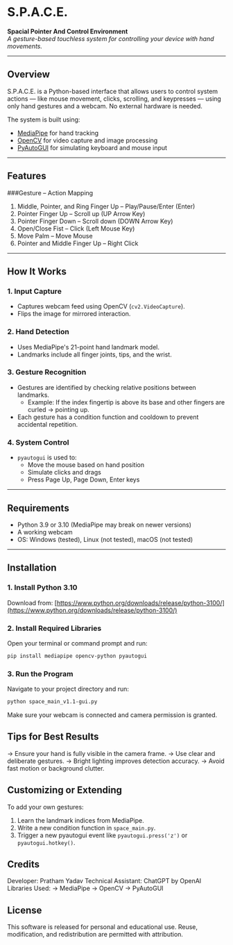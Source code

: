# S.P.A.C.E.
**Spacial Pointer And Control Environment**  
_A gesture-based touchless system for controlling your device with hand movements._

---

## Overview

S.P.A.C.E. is a Python-based interface that allows users to control system actions — like mouse movement, clicks, scrolling, and keypresses — using only hand gestures and a webcam. No external hardware is needed.

The system is built using:

- [MediaPipe](https://github.com/google/mediapipe) for hand tracking
- [OpenCV](https://opencv.org/) for video capture and image processing
- [PyAutoGUI](https://pyautogui.readthedocs.io/) for simulating keyboard and mouse input

---

## Features


###Gesture – Action Mapping

1) Middle, Pointer, and Ring Finger Up – Play/Pause/Enter (Enter)
2) Pointer Finger Up – Scroll up (UP Arrow Key)
3) Pointer Finger Down – Scroll down (DOWN Arrow Key)
4) Open/Close Fist – Click (Left Mouse Key)
5) Move Palm – Move Mouse
6) Pointer and Middle Finger Up – Right Click

---

## How It Works

### 1. Input Capture
- Captures webcam feed using OpenCV (`cv2.VideoCapture`).
- Flips the image for mirrored interaction.

### 2. Hand Detection
- Uses MediaPipe's 21-point hand landmark model.
- Landmarks include all finger joints, tips, and the wrist.

### 3. Gesture Recognition
- Gestures are identified by checking relative positions between landmarks.
  - Example: If the index fingertip is above its base and other fingers are curled → pointing up.
- Each gesture has a condition function and cooldown to prevent accidental repetition.

### 4. System Control
- `pyautogui` is used to:
  - Move the mouse based on hand position
  - Simulate clicks and drags
  - Press Page Up, Page Down, Enter keys

---

## Requirements

- Python 3.9 or 3.10 (MediaPipe may break on newer versions)
- A working webcam
- OS: Windows (tested), Linux (not tested), macOS (not tested)

---

## Installation

### 1. Install Python 3.10

Download from: [https://www.python.org/downloads/release/python-3100/](https://www.python.org/downloads/release/python-3100/)

### 2. Install Required Libraries

Open your terminal or command prompt and run:

```bash
pip install mediapipe opencv-python pyautogui
```

### 3. Run the Program

Navigate to your project directory and run:

```bash
python space_main_v1.1-gui.py
```
Make sure your webcam is connected and camera permission is granted.

## Tips for Best Results

-> Ensure your hand is fully visible in the camera frame.
-> Use clear and deliberate gestures.
-> Bright lighting improves detection accuracy.
-> Avoid fast motion or background clutter.

## Customizing or Extending

To add your own gestures:

1) Learn the landmark indices from MediaPipe.
2) Write a new condition function in `space_main.py`.
2) Trigger a new pyautogui event like `pyautogui.press('z')` or `pyautogui.hotkey()`.

## Credits
Developer: Pratham Yadav
Technical Assistant: ChatGPT by OpenAI
Libraries Used:
-> MediaPipe
-> OpenCV
-> PyAutoGUI

## License
This software is released for personal and educational use.
Reuse, modification, and redistribution are permitted with attribution.
